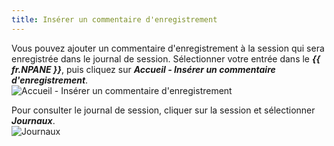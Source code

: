 ```yaml
---
title: Insérer un commentaire d'enregistrement
---
```

Vous pouvez ajouter un commentaire d'enregistrement à la session qui sera enregistrée dans le journal de session. Sélectionner votre entrée dans le ***{{ fr.NPANE }}***, puis cliquez sur ***Accueil - Insérer un commentaire d'enregistrement***.  
![Accueil - Insérer un commentaire d'enregistrement](https://webdevolutions.azureedge.net/docs/fr/rdm/mac/clip4046.png) 

Pour consulter le journal de session, cliquer sur la session et sélectionner ***Journaux***.  
![Journaux](https://webdevolutions.azureedge.net/docs/fr/rdm/mac/clip0284.png) 

